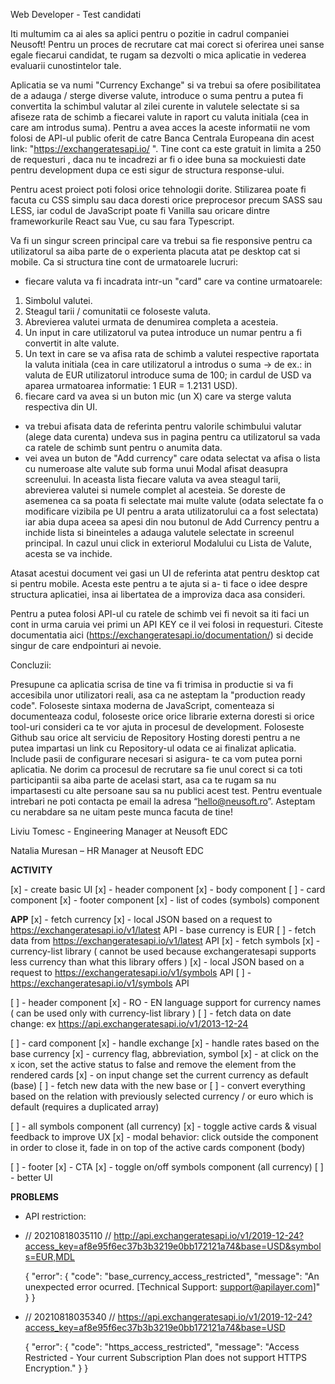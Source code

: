 
Web Developer - Test candidati

Iti multumim ca ai ales sa aplici pentru o pozitie in cadrul companiei Neusoft! 
Pentru un proces de recrutare cat mai corect si oferirea unei sanse egale fiecarui candidat, te rugam  sa dezvolti o mica aplicatie in vederea evaluarii cunostintelor tale.

Aplicatia se va numi "Currency Exchange" si va trebui sa ofere posibilitatea de a adauga / sterge diverse valute, introduce o suma pentru a putea fi convertita la schimbul valutar al zilei curente in valutele selectate si sa afiseze rata de schimb a fiecarei valute in raport cu valuta initiala (cea in care am introdus suma). Pentru a avea acces la aceste informatii ne vom folosi de API-ul public oferit de catre Banca Centrala Europeana din acest link: "https://exchangeratesapi.io/ ". Tine cont ca este gratuit in limita a 250 de requesturi ,  daca nu te incadrezi ar fi o idee buna sa mockuiesti date pentru development dupa ce esti sigur de structura response-ului.

Pentru acest proiect poti folosi orice tehnologii dorite. Stilizarea poate fi facuta cu CSS simplu sau daca doresti orice preprocesor precum SASS sau LESS, iar codul de JavaScript poate fi Vanilla sau oricare dintre frameworkurile React sau Vue, cu sau fara Typescript.

Va fi un singur screen principal care va trebui sa fie responsive pentru ca utilizatorul sa aiba parte de o
experienta placuta atat pe desktop cat si mobile. Ca si structura tine cont de urmatoarele lucruri:
- fiecare valuta va fi incadrata intr-un "card" care va contine urmatoarele:
1. Simbolul valutei.
2. Steagul tarii / comunitatii ce foloseste valuta.
3. Abrevierea valutei urmata de denumirea completa a acesteia.
4. Un input in care utilizatorul va putea introduce un numar pentru a fi convertit in alte valute.
5. Un text in care se va afisa rata de schimb a valutei respective raportata la valuta initiala (cea in care utilizatorul a introdus o suma -> de ex.: in valuta de EUR utilizatorul introduce suma de 100; in cardul de USD va aparea urmatoarea informatie: 1 EUR = 1.2131 USD).
6. fiecare card va avea si un buton mic (un X) care va sterge valuta respectiva din UI.
- va trebui afisata data de referinta pentru valorile schimbului valutar (alege data curenta) undeva sus in pagina pentru ca utilizatorul sa vada ca ratele de schimb sunt pentru o anumita data.
- vei avea un buton de "Add currency" care odata selectat va afisa o lista cu numeroase alte valute sub forma unui Modal afisat deasupra screenului. In aceasta lista fiecare valuta va avea steagul tarii, abrevierea valutei si numele complet al acesteia. Se doreste de asemenea ca sa poata fi selectate mai multe valute (odata selectate fa o modificare vizibila pe UI pentru a arata utilizatorului ca a fost selectata) iar abia dupa aceea sa apesi din nou butonul de Add Currency pentru a inchide lista si bineinteles a adauga valutele selectate in screenul principal. In cazul unui click in exteriorul Modalului cu Lista de Valute, acesta se va inchide.

Atasat acestui document vei gasi un UI de referinta atat pentru desktop cat si pentru mobile. Acesta este pentru a te ajuta si a- ti face o idee despre structura aplicatiei, insa ai libertatea de a improviza daca asa consideri.

Pentru a putea folosi API-ul cu ratele de schimb vei fi nevoit sa iti faci un cont in urma caruia vei primi un API KEY ce il vei folosi in requesturi. Citeste documentatia aici (https://exchangeratesapi.io/documentation/) si decide singur de care endpointuri ai nevoie.

Concluzii:

Presupune ca aplicatia scrisa de tine va fi trimisa in productie si va fi accesibila unor utilizatori reali, asa ca ne asteptam la "production ready code". Foloseste sintaxa moderna de JavaScript, comenteaza si documenteaza codul, foloseste orice orice librarie externa doresti si orice tool-uri consideri ca te vor ajuta in procesul de development.
Foloseste Github sau orice alt serviciu de Repository Hosting doresti pentru a ne putea impartasi un link cu Repository-ul odata ce ai finalizat aplicatia. Include pasii de configurare necesari si asigura- te ca vom putea porni aplicatia.
Ne dorim ca procesul de recrutare sa fie unul corect si ca toti participantii sa aiba parte de acelasi start, asa ca te rugam sa nu impartasesti cu  alte persoane sau sa nu publici acest test.
Pentru eventuale intrebari ne poti contacta pe email la adresa “hello@neusoft.ro”.
Asteptam cu nerabdare sa ne uitam peste munca facuta de tine!

Liviu Tomesc - Engineering Manager at Neusoft EDC

Natalia Muresan – HR Manager at Neusoft EDC


**ACTIVITY**

[x] - create basic UI
    [x] - header component
    [x] - body component
        [ ] - card component
    [x] - footer component
    [x] - list of codes (symbols) component


**APP**
[x] - fetch currency
    [x] - local JSON based on a request to https://exchangeratesapi.io/v1/latest API - base currency is EUR
    [ ] - fetch data from https://exchangeratesapi.io/v1/latest API
[x] - fetch symbols
    [x] - currency-list library ( cannot be used because exchangeratesapi supports less currency than what this library offers )
    [x] - local JSON based on a request to https://exchangeratesapi.io/v1/symbols API
    [ ] - https://exchangeratesapi.io/v1/symbols API

[ ] - header component
    [x] - RO - EN language support for currency names ( can be used only with currency-list library )
    [ ] - fetch data on date change: ex https://api.exchangeratesapi.io/v1/2013-12-24

[ ] - card component
    [x] - handle exchange
    [x] - handle rates based on the base currency
    [x] - currency flag, abbreviation, symbol
    [x] - at click on the x icon, set the active status to false and remove the element from the rendered cards
    [x] - on input change set the current currency as default (base)
        [ ] - fetch new data with the new base
        or
        [ ] - convert everything based on the relation with previously selected currency / or euro which is default (requires a duplicated array)

[ ] - all symbols component (all currency)
    [x] - toggle active cards & visual feedback to improve UX
    [x] - modal behavior: click outside the component in order to close it, fade in on top of the active cards component (body)

[ ] - footer
    [x] - CTA
    [x] - toggle on/off symbols component (all currency)
    [ ] - better UI


**PROBLEMS**
 - API restriction:
 *  // 20210818035110
    // http://api.exchangeratesapi.io/v1/2019-12-24?access_key=af8e95f6ec37b3b3219e0bb172121a74&base=USD&symbols=EUR,MDL

    {
    "error": {
        "code": "base_currency_access_restricted",
        "message": "An unexpected error ocurred. [Technical Support: support@apilayer.com]"
    }
    }

 *  // 20210818035340
    // https://api.exchangeratesapi.io/v1/2019-12-24?access_key=af8e95f6ec37b3b3219e0bb172121a74&base=USD

    {
    "error": {
        "code": "https_access_restricted",
        "message": "Access Restricted - Your current Subscription Plan does not support HTTPS Encryption."
    }
    }
